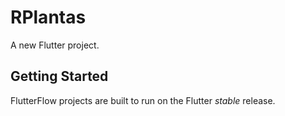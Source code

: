 # RPlantas

A new Flutter project.

## Getting Started

FlutterFlow projects are built to run on the Flutter _stable_ release.
